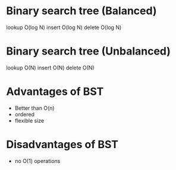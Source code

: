 # Binary search tree (Balanced)

lookup O(log N)
insert O(log N)
delete O(log N)

# Binary search tree (Unbalanced)

lookup O(N)
insert O(N)
delete O(N)

# Advantages of BST

- Better than O(n)
- ordered
- flexible size

# Disadvantages of BST

- no O(1) operations
